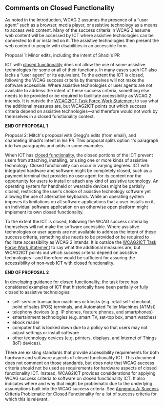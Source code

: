 Comments on Closed Functionality
--------------------------------

As noted in the Introduction, WCAG 2 assumes the presence of a “user agent” such as a browser, media player, or assistive technology as a means to access web content. Many of the success criteria in WCAG 2 assume web content will be accessed by ICT where assistive technologies can be connected to it or installed on it. The assistive technologies then present the web content to people with disabilities in an accessible form. 

<div class="ednote">Proposal 1: Minor edits, including the intent of Shadi's PR</div>
  
ICT with [closed functionality](#closed-functionality) does not allow the use of some assistive technologies for some or all of their functions. In many cases such ICT also lacks a “user agent” or its equivalent. To the extent the ICT is closed, following the WCAG success criteria by themselves will not make the software accessible. Where assistive technologies or user agents are not available to address the intent of these success criteria, something else needs to be provided or be required to facilitate accessibility as WCAG 2 intends. It is outside the [WCAG2ICT Task Force Work Statement](http://www.w3.org/WAI/GL/task-forces/wcag2ict/work-statement) to say what the additional measures are, but WCAG2ICT points out which success criteria depend on assistive technologies—and therefore would not work by themselves in a closed functionality context.

<strong>END OF PROPOSAL 1</strong>

<div class="ednote">Proposal 2: Mitch's proposal with Gregg's edits (from email), and channeling Shadi's intent in his PR. This proposal splits option 1's paragraph into two paragraphs and adds in some examples.</div>

When ICT has [closed functionality](#closed-functionality), the closed portions of the ICT prevent users from attaching, installing, or using one or more kinds of assistive technology. Closed functionality can occur in varying degrees. ICT with integrated hardware and software might be completely closed, such as a payment terminal that provides no user agent for its content nor the opportunity for users to install or attach any kind of assistive technology. An operating system for handheld or wearable devices might be partially closed, restricting the user’s choice of assistive technology software yet allowing the use of alternative keyboards. While an operating system imposes its limitations on all software applications that a user installs on it, an individual software application on an otherwise open platform might implement its own closed functionality.

To the extent the ICT is closed, following the WCAG success criteria by themselves will not make the software accessible. Where assistive technologies or user agents are not available to address the intent of these success criteria, something else needs to be provided or be required to facilitate accessibility as WCAG 2 intends. It is outside the [WCAG2ICT Task Force Work Statement](http://www.w3.org/WAI/GL/task-forces/wcag2ict/work-statement) to say what the additional measures are, but WCAG2ICT points out which success criteria depend on assistive technologies—and therefore would be sufficient for assuring the accessibility of non-web ICT with closed functionality.

<strong>END OF PROPOSAL 2</strong>

<div class="example">
  
In developing guidance for closed functionality, the task force has considered examples of ICT that historically have been partially or fully closed to assistive technologies:

* self-service transaction machines or kiosks (e.g. retail self-checkout, point of sales (POS) terminals, and Automated Teller Machines (ATMs))
* telephony devices (e.g. IP phones, feature phones, and smartphones)
* entertainment technologies (e.g. smart TV, set-top box, smart watches)
* ebook reader
* computer that is locked down due to a policy so that users may not adjust settings or install software
* other technology devices (e.g. printers, displays, and Internet of Things (IoT) devices).
</div>

There are existing standards that provide accessibility requirements for both hardware and software aspects of closed functionality ICT. This document does not comment on those standards, but does note that WCAG success criteria should not be used as requirements for hardware aspects of closed functionality ICT. Instead, WCAG2ICT provides considerations for applying WCAG success criteria to software on closed functionality ICT. It also indicates where and why that might be problematic due to the underlying assumptions built into the WCAG success criteria. See [Appendix A: Success Criteria Problematic for Closed Functionality](#success-criteria-problematic-for-closed-functionality) for a list of success criteria for which this is relevant.
